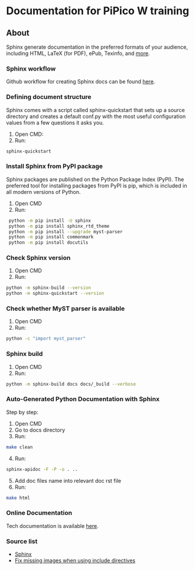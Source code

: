 # Documentation for PiPico W training

## About

Sphinx generate documentation in the preferred formats of your audience,
including HTML, LaTeX (for PDF), ePub, Texinfo, and [more](https://www.sphinx-doc.org/en/master/index.html#).

### Sphinx workflow

Github workflow for creating Sphinx docs can be found [here](https://github.com/ikostan/pico/blob/master/.github/workflows/sphinx_docs.yml).

### Defining document structure

Sphinx comes with a script called sphinx-quickstart that sets up a source
directory and creates a default conf.py with the most useful configuration
values from a few questions it asks you.

1. Open CMD:
2. Run:
```bash
sphinx-quickstart
```

### Install Sphinx from PyPI package

Sphinx packages are published on the Python Package Index (PyPI).
The preferred tool for installing packages from PyPI is pip, which is
included in all modern versions of Python.

1. Open CMD
2. Run:
```bash
 python -m pip install -U sphinx
 python -m pip install sphinx_rtd_theme
 python -m pip install --upgrade myst-parser
 python -m pip install commonmark
 python -m pip install docutils
```

### Check Sphinx version

1. Open CMD
2. Run:
```bash
python -m sphinx-build --version
python -m sphinx-quickstart --version
```

### Check whether MyST parser is available

1. Open CMD
2. Run: 
```bash
python -c "import myst_parser"
```

### Sphinx build

1. Open CMD
2. Run:
```bash
python -m sphinx-build docs docs/_build --verbose
```

### Auto-Generated Python Documentation with Sphinx

Step by step:

1. Open CMD
2. Go to docs directory
3. Run: 
```bash 
make clean
```
4. Run: 
```bash
sphinx-apidoc -F -P -o . ..
```
5. Add doc files name into relevant doc rst file
6. Run: 
```bash
make html
```

### Online Documentation

Tech documentation is available [here](https://ikostan.github.io/pico/).

### Source list

- [Sphinx](https://www.sphinx-doc.org/en/master/index.html)
- [Fix missing images when using include directives](https://stackoverflow.com/questions/50261137/docs-missing-images-when-using-include-directives-rst-sphinx)
